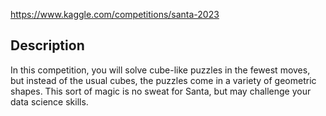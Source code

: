 https://www.kaggle.com/competitions/santa-2023

## Description

In this competition, you will solve cube-like puzzles in the fewest moves, but instead of the usual cubes, the puzzles come in a variety of geometric shapes. This sort of magic is no sweat for Santa, but may challenge your data science skills.
